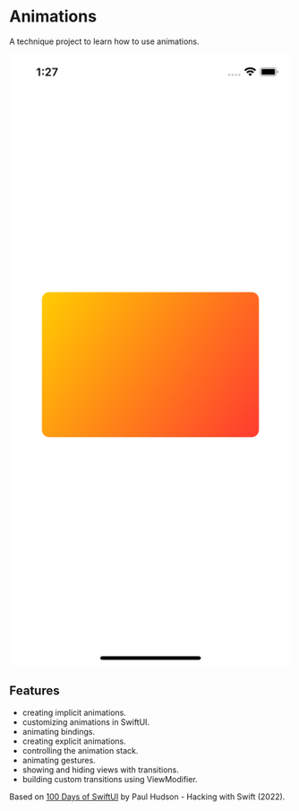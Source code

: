 # Animations

A technique project to learn how to use animations.

<p align="center">
    <img src="screenshot.png" style="width:528px;max-width:100%;">
</p>

## Features

- creating implicit animations.
- customizing animations in SwiftUI.
- animating bindings.
- creating explicit animations.
- controlling the animation stack.
- animating gestures.
- showing and hiding views with transitions.
- building custom transitions using ViewModifier.

Based on [100 Days of SwiftUI](https://www.hackingwithswift.com/100/swiftui) by Paul Hudson - Hacking with Swift (2022).

